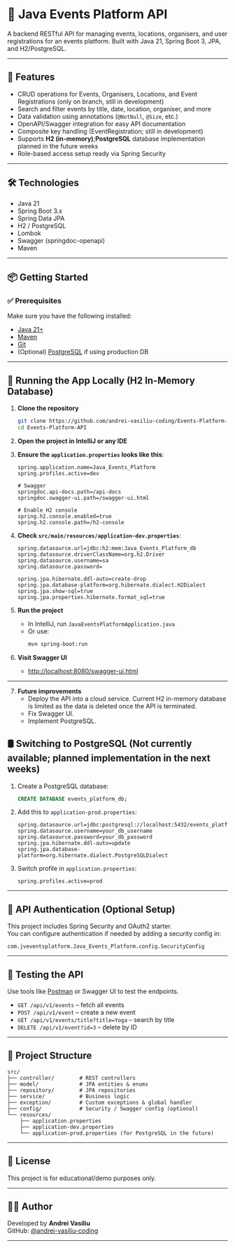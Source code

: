 # 🎉 Java Events Platform API

A backend RESTful API for managing events, locations, organisers, and user registrations for an events platform. Built with Java 21, Spring Boot 3, JPA, and H2/PostgreSQL.

---

## 🚀 Features

- CRUD operations for Events, Organisers, Locations, and Event Registrations (only on branch, still in development)
- Search and filter events by title, date, location, organiser, and more
- Data validation using annotations (`@NotNull`, `@Size`, etc.)
- OpenAPI/Swagger integration for easy API documentation
- Composite key handling (EventRegistration; still in development)
- Supports **H2 (in-memory)**;**PostgreSQL** database implementation planned in the future weeks
- Role-based access setup ready via Spring Security

---

## 🛠️ Technologies

- Java 21
- Spring Boot 3.x
- Spring Data JPA
- H2 / PostgreSQL
- Lombok
- Swagger (springdoc-openapi)
- Maven

---

## 📦 Getting Started

### ✅ Prerequisites

Make sure you have the following installed:

- [Java 21+](https://jdk.java.net/21/)
- [Maven](https://maven.apache.org/install.html)
- [Git](https://git-scm.com/)
- (Optional) [PostgreSQL](https://www.postgresql.org/download/) if using production DB

---

## 🧪 Running the App Locally (H2 In-Memory Database)

1. **Clone the repository**
   ```bash
   git clone https://github.com/andrei-vasiliu-coding/Events-Platform-API.git
   cd Events-Platform-API
   ```

2. **Open the project in IntelliJ or any IDE**

3. **Ensure the `application.properties` looks like this**:
   ```properties
   spring.application.name=Java_Events_Platform
   spring.profiles.active=dev

   # Swagger
   springdoc.api-docs.path=/api-docs
   springdoc.swagger-ui.path=/swagger-ui.html

   # Enable H2 console
   spring.h2.console.enabled=true
   spring.h2.console.path=/h2-console
   ```

4. **Check `src/main/resources/application-dev.properties`**:
   ```properties
   spring.datasource.url=jdbc:h2:mem:Java_Events_Platform_db
   spring.datasource.driverClassName=org.h2.Driver
   spring.datasource.username=sa
   spring.datasource.password=

   spring.jpa.hibernate.ddl-auto=create-drop
   spring.jpa.database-platform=org.hibernate.dialect.H2Dialect
   spring.jpa.show-sql=true
   spring.jpa.properties.hibernate.format_sql=true
   ```

5. **Run the project**
   - In IntelliJ, run `JavaEventsPlatformApplication.java`
   - Or use:
     ```bash
     mvn spring-boot:run
     ```

6. **Visit Swagger UI**
   - [http://localhost:8080/swagger-ui.html](http://localhost:8080/swagger-ui.html)
---

7. **Future improvements**
   - Deploy the API into a cloud service. Current H2 in-memory database is limited as the data is deleted once the API is terminated.
   - Fix Swagger UI.
   - Implement PostgreSQL.

## 🛢️ Switching to PostgreSQL (Not currently available; planned implementation in the next weeks)

1. Create a PostgreSQL database:
   ```sql
   CREATE DATABASE events_platform_db;
   ```

2. Add this to `application-prod.properties`:
   ```properties
   spring.datasource.url=jdbc:postgresql://localhost:5432/events_platform_db
   spring.datasource.username=your_db_username
   spring.datasource.password=your_db_password
   spring.jpa.hibernate.ddl-auto=update
   spring.jpa.database-platform=org.hibernate.dialect.PostgreSQLDialect
   ```

3. Switch profile in `application.properties`:
   ```properties
   spring.profiles.active=prod
   ```

---

## 🔐 API Authentication (Optional Setup)

This project includes Spring Security and OAuth2 starter.  
You can configure authentication if needed by adding a security config in:
```
com.jveventsplatform.Java_Events_Platform.config.SecurityConfig
```

---

## 🧪 Testing the API

Use tools like [Postman](https://www.postman.com/) or Swagger UI to test the endpoints.

- `GET /api/v1/events` – fetch all events
- `POST /api/v1/event` – create a new event
- `GET /api/v1/events/title?title=Yoga` – search by title
- `DELETE /api/v1/event?id=3` – delete by ID

---

## 📂 Project Structure

```
src/
├── controller/        # REST controllers
├── model/             # JPA entities & enums
├── repository/        # JPA repositories
├── service/           # Business logic
├── exception/         # Custom exceptions & global handler
├── config/            # Security / Swagger config (optional)
└── resources/
    ├── application.properties
    ├── application-dev.properties
    └── application-prod.properties (for PostgreSQL in the future)
```

---

## 📄 License

This project is for educational/demo purposes only.

---

## 👨‍💻 Author

Developed by **Andrei Vasiliu**  
GitHub: [@andrei-vasiliu-coding](https://github.com/andrei-vasiliu-coding)

---

